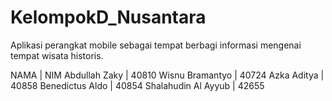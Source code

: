 # KelompokD_Nusantara
Aplikasi perangkat mobile sebagai tempat berbagi informasi mengenai tempat wisata historis.


NAMA 		      	| NIM
Abdullah Zaky       | 40810
Wisnu Bramantyo     | 40724
Azka Aditya         | 40858
Benedictus Aldo     | 40854
Shalahudin Al Ayyub | 42655

